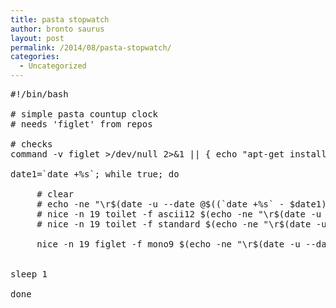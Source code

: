 ```yaml
---
title: pasta stopwatch
author: bronto saurus
layout: post
permalink: /2014/08/pasta-stopwatch/
categories:
  - Uncategorized
---
```

<pre>#!/bin/bash

# simple pasta countup clock
# needs 'figlet' from repos

# checks
command -v figlet >/dev/null 2>&#038;1 || { echo "apt-get install figlet"; exit 1; } 

date1=`date +%s`; while true; do 

     # clear
     # echo -ne "\r$(date -u --date @$((`date +%s` - $date1)) +%H:%M:%S)";
     # nice -n 19 toilet -f ascii12 $(echo -ne "\r$(date -u --date @$((`date +%s` - $date1)) +%H:%M:%S)";);
     # nice -n 19 toilet -f standard $(echo -ne "\r$(date -u --date @$((`date +%s` - $date1)) +%H:%M:%S)";);

     nice -n 19 figlet -f mono9 $(echo -ne "\r$(date -u --date @$((`date +%s` - $date1)) +%H:%M:%S)";);


sleep 1

done

</pre>